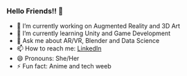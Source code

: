 ### Hello Friends!! 👋

- 🔭 I’m currently working on Augmented Reality and 3D Art
- 🌱 I’m currently learning Unity and Game Development
- 💬 Ask me about AR/VR, Blender and Data Science
- 📫 How to reach me: [LinkedIn]("https://www.linkedin.com/in/divyanshi-sharma-835a341aa/")
- 😄 Pronouns: She/Her
- ⚡ Fun fact: Anime and tech weeb

